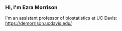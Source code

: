 ### Hi, I'm Ezra Morrison

I'm an assistant professor of biostatistics at UC Davis: <https://demorrison.ucdavis.edu/>

<!--
**d-morrison/d-morrison** is a ✨ _special_ ✨ repository because its `README.md` (this file) appears on your GitHub profile.

Here are some ideas to get you started:

- 🔭 I’m currently working on ...
- 🌱 I’m currently learning ...
- 👯 I’m looking to collaborate on ...
- 🤔 I’m looking for help with ...
- 💬 Ask me about ...
- 📫 How to reach me: ...
- 😄 Pronouns: ...
- ⚡ Fun fact: ...
-->

<!--
![Ezra's github stats](https://github-readme-stats.vercel.app/api?username=d-morrison&count_private=true&show_icons=true&theme=graywhite)
-->
